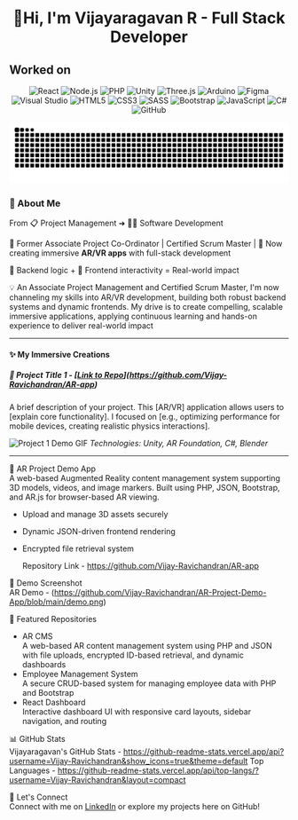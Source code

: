 <h1 align="center">🚀Hi, I'm Vijayaragavan R - Full Stack Developer </h1>
<h2 align="left"> Worked on </h2>
<p align="center">
  <img src="https://cdn.jsdelivr.net/gh/devicons/devicon/icons/react/react-original-wordmark.svg" width="50" height="50" alt="React"/>
  <img src="https://cdn.jsdelivr.net/gh/devicons/devicon/icons/nodejs/nodejs-original-wordmark.svg" width="50" height="50" alt="Node.js"/>
  <img src="https://cdn.jsdelivr.net/gh/devicons/devicon/icons/php/php-original.svg" width="50" height="50" alt="PHP"/>
  <img src="https://cdn.jsdelivr.net/gh/devicons/devicon/icons/unity/unity-original-wordmark.svg" width="50" height="50" alt="Unity"/>
  <img src="https://cdn.jsdelivr.net/gh/devicons/devicon/icons/threejs/threejs-original-wordmark.svg" width="50" height="50" alt="Three.js"/>
  <img src="https://cdn.jsdelivr.net/gh/devicons/devicon/icons/arduino/arduino-original-wordmark.svg" width="50" height="50" alt="Arduino"/>
  <img src="https://cdn.jsdelivr.net/gh/devicons/devicon/icons/figma/figma-original.svg" width="50" height="50" alt="Figma"/>
  <img src="https://cdn.jsdelivr.net/gh/devicons/devicon/icons/visualstudio/visualstudio-plain.svg" width="50" height="50" alt="Visual Studio"/>
  <img src="https://cdn.jsdelivr.net/gh/devicons/devicon/icons/html5/html5-original-wordmark.svg" width="50" height="50" alt="HTML5"/>
  <img src="https://cdn.jsdelivr.net/gh/devicons/devicon/icons/css3/css3-original-wordmark.svg" width="50" height="50" alt="CSS3"/>
  <img src="https://cdn.jsdelivr.net/gh/devicons/devicon/icons/sass/sass-original.svg" width="50" height="50" alt="SASS"/>
  <img src="https://cdn.jsdelivr.net/gh/devicons/devicon/icons/bootstrap/bootstrap-original-wordmark.svg" width="50" height="50" alt="Bootstrap"/>
  <img src="https://cdn.jsdelivr.net/gh/devicons/devicon/icons/javascript/javascript-original.svg" width="50" height="50" alt="JavaScript"/>
  <img src="https://cdn.jsdelivr.net/gh/devicons/devicon/icons/csharp/csharp-original.svg" width="50" height="50" alt="C#"/>
  <img src="https://cdn.jsdelivr.net/gh/devicons/devicon/icons/github/github-original.svg" width="50" height="50" alt="GitHub"/>
</p>


![GitHub Snake](https://raw.githubusercontent.com/Vijay-Ravichandran/Vijay-Ravichandran/output/github-contribution-grid-snake.svg)

### 🧠 About Me  
From 📋 Project Management ➜ 👨‍💻 Software Development 

💼 Former Associate Project Co-Ordinator | Certified Scrum Master |
🚀 Now creating immersive **AR/VR apps** with full-stack development  

🔧 Backend logic + 🎨 Frontend interactivity = Real-world impact
 

💡 An Associate Project Management and Certified Scrum Master, I'm now channeling my skills into AR/VR development, building both robust backend systems and dynamic frontends. My drive is to create compelling, scalable immersive applications, applying continuous learning and hands-on experience to deliver real-world impact

---

#### ✨ My Immersive Creations

##### 🌌 Project Title 1 - [[Link to Repo](https://github.com/Vijay-Ravichandran/Project1)](https://github.com/Vijay-Ravichandran/AR-app)
A brief description of your project. This [AR/VR] application allows users to [explain core functionality]. I focused on [e.g., optimizing performance for mobile devices, creating realistic physics interactions].

![Project 1 Demo GIF](https://raw.githubusercontent.com/Vijay-Ravichandran/Project1/main/assets/project1_demo.gif)
_Technologies: Unity, AR Foundation, C#, Blender_

---


📱 AR Project Demo App  
A web-based Augmented Reality content management system supporting 3D models, videos, and image markers. Built using PHP, JSON, Bootstrap, and AR.js for browser-based AR viewing.

- Upload and manage 3D assets securely
- Dynamic JSON-driven frontend rendering
- Encrypted file retrieval system

  Repository Link - https://github.com/Vijay-Ravichandran/AR-app

📸 Demo Screenshot  
AR Demo - (https://github.com/Vijay-Ravichandran/AR-Project-Demo-App/blob/main/demo.png)

📂 Featured Repositories  
- AR CMS  
  A web-based AR content management system using PHP and JSON with file uploads, encrypted ID-based retrieval, and dynamic dashboards  
- Employee Management System  
  A secure CRUD-based system for managing employee data with PHP and Bootstrap  
- React Dashboard  
  Interactive dashboard UI with responsive card layouts, sidebar navigation, and routing  

📊 GitHub Stats  
Vijayaragavan's GitHub Stats - https://github-readme-stats.vercel.app/api?username=Vijay-Ravichandran&show_icons=true&theme=default
Top Languages - https://github-readme-stats.vercel.app/api/top-langs/?username=Vijay-Ravichandran&layout=compact

🤝 Let's Connect  
Connect with me on [LinkedIn](https://www.linkedin.com/in/vijayaragavanr2) or explore my projects here on GitHub!
